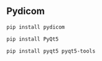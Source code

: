 ## Pydicom

```
pip install pydicom
```

```
pip install PyQt5
```

```
pip install pyqt5 pyqt5-tools
```
